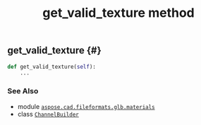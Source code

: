 ﻿---
title: get_valid_texture method
second_title: Aspose.CAD for Python via .NET API References
description: 
type: docs
weight: 40
url: /python-net/aspose.cad.fileformats.glb.materials/channelbuilder/get_valid_texture/
is_root: false
---

## get_valid_texture {#}





```python
def get_valid_texture(self):
    ...
```





### See Also
* module [`aspose.cad.fileformats.glb.materials`](../../)
* class [`ChannelBuilder`](/cad/python-net/aspose.cad.fileformats.glb.materials/channelbuilder)
